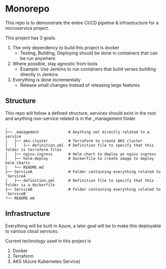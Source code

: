 # Monorepo
This repo is to demonstrate the entire CI/CD pipeline & infrastructure for a microservice project.

This project has 3 goals.

1. The only dependency to build this project is docker
    - Testing, Building, Deploying should be done in containers that can be run anywhere
2. Where possible, stay agnostic from tools
    - Example: Use Jenkins to run containers that build verses building directly in Jenkins
3. Everything is done incrementally
    - Release small changes instead of releasing large features

## Structure

This repo will follow a defined structure, services should exist in the root and anything non-service related is in the _management folder

    .
    ├── _management             # Anything not directly related to a service
    │   ├── aks-cluster         # Terraform to create AKS cluster
    │   │   ├── definition.yml  # Definition file to specify that this folder is terraform files
    │   ├── nginx-ingress       # Helm chart to deploy an nginx ingress
    │   ├── helm-deploy         # Dockerfile to create image to deploy helm charts
    │   └── README.md               
    ├── ServiceA                # Folder containing everything related to `ServiceA`
    │   ├── definition.yml      # Definition file to specify that this folder is a dockerfile
    ├── ServiceB                # Folder containing everything related to `ServiceB`
    └── README.md

## Infrastructure

Everything will be built in Azure, a later goal will be to make this deployable to various cloud services.

Current technology used in this project is

1. Docker
2. Terraform
3. AKS (Azure Kubernetes Service)

